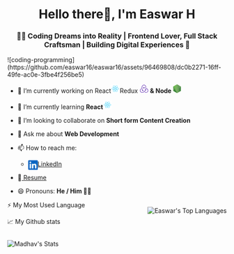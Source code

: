 
<h1 align="center">Hello there👋, I'm Easwar H</h1>
<h3 align="center">👨‍💻 Coding Dreams into Reality | Frontend Lover, Full Stack Craftsman | Building Digital Experiences 🌟</h3>
![coding-programming](https://github.com/easwar16/easwar16/assets/96469808/dc0b2271-16ff-49fe-ac0e-3fbe4f256be5)


- 🔭 I’m currently working on React<code><img height="20" src="https://raw.githubusercontent.com/github/explore/80688e429a7d4ef2fca1e82350fe8e3517d3494d/topics/react/react.png"></code>Redux <code><img height="20" src="https://raw.githubusercontent.com/github/explore/80688e429a7d4ef2fca1e82350fe8e3517d3494d/topics/redux/redux.png"></code>
**& Node <code><img height="20" src="https://raw.githubusercontent.com/github/explore/80688e429a7d4ef2fca1e82350fe8e3517d3494d/topics/nodejs/nodejs.png"></code>**

- 🌱 I’m currently learning **React<code><img height="20" src="https://raw.githubusercontent.com/github/explore/80688e429a7d4ef2fca1e82350fe8e3517d3494d/topics/react/react.png"></code>**

- 👯 I’m looking to collaborate on **Short form Content Creation**

- 💬 Ask me about **Web Development**

- 📫 How to reach me:
  - <a href="https://www.linkedin.com/in/easwar-harikaran-07764321b/"> LinkedIn <img align="left" alt="Easwar's LinkedIn" width="22px" src="linkedin.svg" /></a>

- 📄<a href="https://drive.google.com/file/d/11QuMfPmAjE3CoWMIcVKbqJuRFSeLX86w/view?usp=sharing"> Resume </a>

- 😄 Pronouns: **He / Him 👨‍💼**


</p>
⚡ My Most Used Language
 <p  align="left" style="float:right" float="right">  <img src="https://github-readme-stats.vercel.app/api/top-langs?username=easwar16&show_icons=true&locale=en&layout=compact" alt="Easwar's Top Languages" >

📈 My Github stats

<p align="left" style="float:left" float="left"> <img src="https://github-readme-stats.vercel.app/api?username=easwar16&show_icons=true&locale=en" alt="Madhav's Stats" />
  
